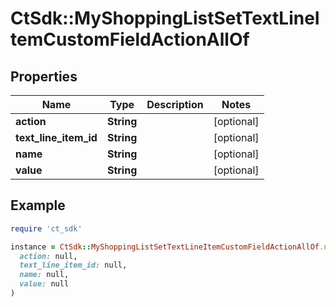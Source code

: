 # CtSdk::MyShoppingListSetTextLineItemCustomFieldActionAllOf

## Properties

| Name | Type | Description | Notes |
| ---- | ---- | ----------- | ----- |
| **action** | **String** |  | [optional] |
| **text_line_item_id** | **String** |  | [optional] |
| **name** | **String** |  | [optional] |
| **value** | **String** |  | [optional] |

## Example

```ruby
require 'ct_sdk'

instance = CtSdk::MyShoppingListSetTextLineItemCustomFieldActionAllOf.new(
  action: null,
  text_line_item_id: null,
  name: null,
  value: null
)
```

